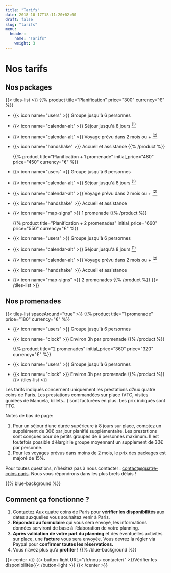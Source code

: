 ```yaml
---
title: "Tarifs"
date: 2018-10-17T18:11:20+02:00
draft: false
slug: "tarifs"
menu:
  header:
    name: "Tarifs"
    weight: 3
---
```


# Nos tarifs

## Nos packages

{{< tiles-list >}}
  {{% product title="Planification" price="300" currency="€" %}}
* {{< icon name="users" >}} Groupe jusqu'à 6 personnes
* {{< icon name="calendar-alt" >}} Séjour jusqu'à 8 jours <a href="#footnote-1"><sup class="footnote">(1)</sup></a>
* {{< icon name="calendar-alt" >}} Voyage prévu dans 2 mois ou + <a href="#footnote-2"><sup class="footnote">(2)</sup></a>
* {{< icon name="handshake" >}} Accueil et assistance
  {{% /product %}}

  {{% product title="Planification + 1 promenade" initial_price="480" price="450" currency="€" %}}
* {{< icon name="users" >}} Groupe jusqu'à 6 personnes
* {{< icon name="calendar-alt" >}} Séjour jusqu'à 8 jours <a href="#footnote-1"><sup class="footnote">(1)</sup></a>
* {{< icon name="calendar-alt" >}} Voyage prévu dans 2 mois ou + <a href="#footnote-2"><sup class="footnote">(2)</sup></a>
* {{< icon name="handshake" >}} Accueil et assistance
* {{< icon name="map-signs" >}} 1 promenade
  {{% /product %}}

  {{% product title="Planification + 2 promenades" initial_price="660" price="550" currency="€" %}}
* {{< icon name="users" >}} Groupe jusqu'à 6 personnes
* {{< icon name="calendar-alt" >}} Séjour jusqu'à 8 jours <a href="#footnote-1"><sup class="footnote">(1)</sup></a>
* {{< icon name="calendar-alt" >}} Voyage prévu dans 2 mois ou + <a href="#footnote-2"><sup class="footnote">(2)</sup></a>
* {{< icon name="handshake" >}} Accueil et assistance
* {{< icon name="map-signs" >}} 2 promenades
  {{% /product %}}
{{< /tiles-list >}}

## Nos promenades

{{< tiles-list spaceAround="true" >}}
  {{% product title="1 promenade" price="180" currency="€" %}}
* {{< icon name="users" >}} Groupe jusqu'à 6 personnes
* {{< icon name="clock" >}} Environ 3h par promenade
  {{% /product %}}

  {{% product title="2 promenades" initial_price="360" price="320" currency="€" %}}
* {{< icon name="users" >}} Groupe jusqu'à 6 personnes
* {{< icon name="clock" >}} Environ 3h par promenade
  {{% /product %}}
{{< /tiles-list >}}

Les tarifs indiqués concernent uniquement les prestations d’Aux quatre coins de Paris. Les prestations commandées sur place (VTC, visites guidées de Manuela, billets…) sont facturées en plus. Les prix indiqués sont TTC.

Notes de bas de page:

1. <a id="footnote-1" name="footnote-1"/>Pour un séjour d’une durée supérieure à 8 jours sur place, comptez un supplément de 30€ par jour planifié supplémentaire. Les prestations sont conçues pour de petits groupes de 6 personnes maximum. Il est toutefois possible d’élargir le groupe moyennant un supplément de 30€ par personne.
2. <a id="footnote-2" name="footnote-2"/>Pour les voyages prévus dans moins de 2 mois, le prix des packages est majoré de 15%.

Pour toutes questions, n’hésitez pas à nous contacter : [contact@quatre-coins.paris](mailto:contact@quatre-coins.paris). Nous vous répondrons dans les plus brefs délais !

{{% blue-background %}}
## Comment ça fonctionne ?

1. Contactez Aux quatre coins de Paris pour **vérifier les disponibilités** aux dates auxquelles vous souhaitez venir à Paris.
2. **Répondez au formulaire** qui vous sera envoyé, les informations données serviront de base à l’élaboration de votre planning.
3. **Après validation de votre part du planning** et des éventuelles activités sur place, une **facture** vous sera envoyée. Vous devrez la régler via Paypal pour **confirmer toutes les réservations.**
4. Vous n’avez plus qu’à **profiter !**
{{% /blue-background %}}

{{< center >}}
{{< button-light URL="/fr/nous-contacter/" >}}Vérifier les disponibilités{{< /button-light >}}
{{< /center >}}
